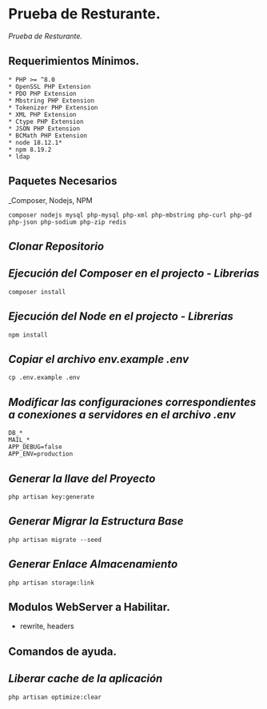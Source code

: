 # Prueba de Resturante.

_Prueba de Resturante._

## Requerimientos Mínimos.

```
* PHP >= ^8.0
* OpenSSL PHP Extension
* PDO PHP Extension
* Mbstring PHP Extension
* Tokenizer PHP Extension
* XML PHP Extension
* Ctype PHP Extension
* JSON PHP Extension
* BCMath PHP Extension
* node 18.12.1*
* npm 8.19.2
* ldap
```

## Paquetes Necesarios 

_Composer, Nodejs, NPM 

```
composer nodejs mysql php-mysql php-xml php-mbstring php-curl php-gd php-json php-sodium php-zip redis 
```

## _Clonar Repositorio_

## _Ejecución del Composer en el projecto - Librerias_

```
composer install
``` 

## _Ejecución del Node en el projecto - Librerias_

```
npm install
```

## _Copiar el archivo env.example .env_

``` 
cp .env.example .env
```

## _Modificar las configuraciones correspondientes a conexiones a servidores en el archivo .env_

```
DB_*
MAIL_*
APP_DEBUG=false
APP_ENV=production
```

## _Generar la llave del Proyecto_

```
php artisan key:generate
```

## _Generar Migrar la Estructura Base_

```
php artisan migrate --seed
```

## _Generar Enlace Almacenamiento_

```
php artisan storage:link

```
## Modulos WebServer a Habilitar.

- rewrite, headers

## Comandos de ayuda.

## _Liberar cache de la aplicación_

```
php artisan optimize:clear 
```
